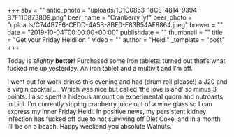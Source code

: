 +++
abv = ""
antic_photo = "uploads/1D1C0853-18CE-4814-9394-B7F11D8738D9.png"
beer_name = "Cranberry lyf"
beer_photo = "uploads/C744B7E6-CEDD-4A5B-8BE0-E83B54AF8864.jpeg"
brewer = ""
date = "2019-10-04T00:00:00+00:00"
publishdate = ""
thumbnail = ""
title = "Get your Friday Heidi on "
video = ""
author = "Heidi"
_template = "post"
+++

Today is _slightly_ **better**! Purchased some iron tablets: turned out that’s what fucked me up yesterday. An iron tablet and a multivit and I’m off. 

I went out for work drinks this evening and had (drum roll please!) a J20 and a virgin cocktail.... Which was nice but called ‘the love island’ so minus 3 points. I also spent a hideous amount on experimental quorn and nutroasts in Lidl. I’m currently sipping cranberry juice out of a wine glass so I can express my inner Friday Heidi. In positive news, my persistent kidney infection has fucked off due to not surviving off Diet Coke, and in a month I’ll be on a beach. Happy weekend you absolute Walnuts. 
